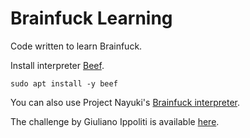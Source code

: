 # Brainfuck Learning

Code written to learn Brainfuck.

Install interpreter [Beef](https://manpages.ubuntu.com/manpages/focal/en/man1/beef.1.html).
```
sudo apt install -y beef
```

You can also use Project Nayuki's [Brainfuck interpreter](https://www.nayuki.io/page/brainfuck-interpreter-javascript).

The challenge by Giuliano Ippoliti is available [here](https://www.linkedin.com/pulse/brainfck-password-challenge-giuliano-ippoliti).
